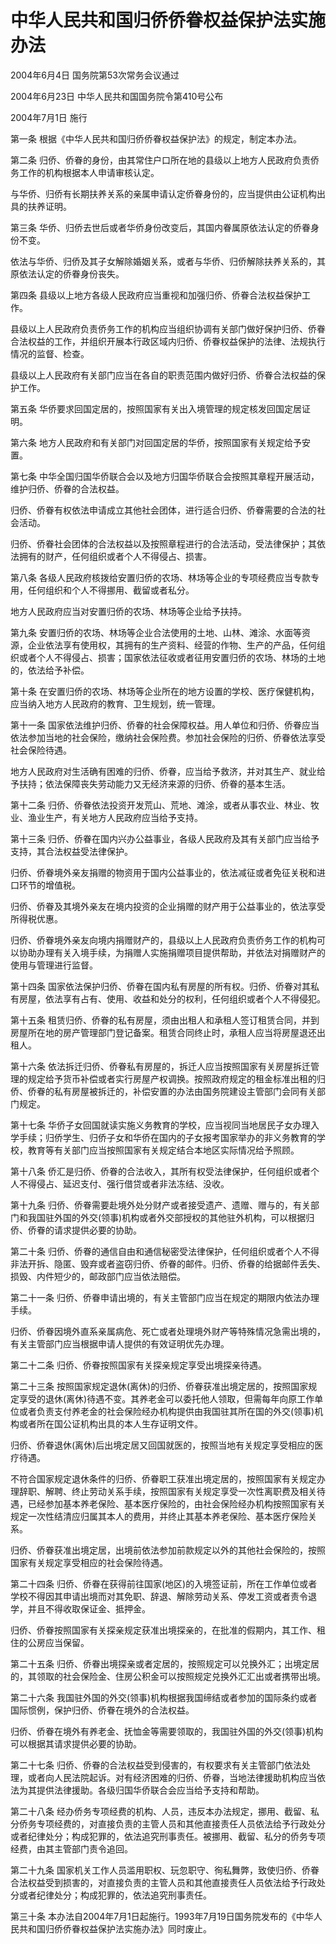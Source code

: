 # 中华人民共和国归侨侨眷权益保护法实施办法

2004年6月4日 国务院第53次常务会议通过

2004年6月23日 中华人民共和国国务院令第410号公布

2004年7月1日 施行

<!-- INFO END -->

第一条 根据《中华人民共和国归侨侨眷权益保护法》的规定，制定本办法。

第二条 归侨、侨眷的身份，由其常住户口所在地的县级以上地方人民政府负责侨务工作的机构根据本人申请审核认定。

与华侨、归侨有长期扶养关系的亲属申请认定侨眷身份的，应当提供由公证机构出具的扶养证明。

第三条 华侨、归侨去世后或者华侨身份改变后，其国内眷属原依法认定的侨眷身份不变。

依法与华侨、归侨及其子女解除婚姻关系，或者与华侨、归侨解除扶养关系的，其原依法认定的侨眷身份丧失。

第四条 县级以上地方各级人民政府应当重视和加强归侨、侨眷合法权益保护工作。

县级以上人民政府负责侨务工作的机构应当组织协调有关部门做好保护归侨、侨眷合法权益的工作，并组织开展本行政区域内归侨、侨眷权益保护的法律、法规执行情况的监督、检查。

县级以上人民政府有关部门应当在各自的职责范围内做好归侨、侨眷合法权益的保护工作。

第五条 华侨要求回国定居的，按照国家有关出入境管理的规定核发回国定居证明。

第六条 地方人民政府和有关部门对回国定居的华侨，按照国家有关规定给予安置。

第七条 中华全国归国华侨联合会以及地方归国华侨联合会按照其章程开展活动，维护归侨、侨眷的合法权益。

归侨、侨眷有权依法申请成立其他社会团体，进行适合归侨、侨眷需要的合法的社会活动。

归侨、侨眷社会团体的合法权益以及按照章程进行的合法活动，受法律保护；其依法拥有的财产，任何组织或者个人不得侵占、损害。

第八条 各级人民政府核拨给安置归侨的农场、林场等企业的专项经费应当专款专用，任何组织和个人不得挪用、截留或者私分。

地方人民政府应当对安置归侨的农场、林场等企业给予扶持。

第九条 安置归侨的农场、林场等企业合法使用的土地、山林、滩涂、水面等资源，企业依法享有使用权，其拥有的生产资料、经营的作物、生产的产品，任何组织或者个人不得侵占、损害；国家依法征收或者征用安置归侨的农场、林场的土地的，依法给予补偿。

第十条 在安置归侨的农场、林场等企业所在的地方设置的学校、医疗保健机构，应当纳入地方人民政府的教育、卫生规划，统一管理。

第十一条 国家依法维护归侨、侨眷的社会保障权益。用人单位和归侨、侨眷应当依法参加当地的社会保险，缴纳社会保险费。参加社会保险的归侨、侨眷依法享受社会保险待遇。

地方人民政府对生活确有困难的归侨、侨眷，应当给予救济，并对其生产、就业给予扶持；依法保障丧失劳动能力又无经济来源的归侨、侨眷的基本生活。

第十二条 归侨、侨眷依法投资开发荒山、荒地、滩涂，或者从事农业、林业、牧业、渔业生产，有关地方人民政府应当给予支持。

第十三条 归侨、侨眷在国内兴办公益事业，各级人民政府及其有关部门应当给予支持，其合法权益受法律保护。

归侨、侨眷境外亲友捐赠的物资用于国内公益事业的，依法减征或者免征关税和进口环节的增值税。

归侨、侨眷及其境外亲友在境内投资的企业捐赠的财产用于公益事业的，依法享受所得税优惠。

归侨、侨眷境外亲友向境内捐赠财产的，县级以上人民政府负责侨务工作的机构可以协助办理有关入境手续，为捐赠人实施捐赠项目提供帮助，并依法对捐赠财产的使用与管理进行监督。

第十四条 国家依法保护归侨、侨眷在国内私有房屋的所有权。归侨、侨眷对其私有房屋，依法享有占有、使用、收益和处分的权利，任何组织或者个人不得侵犯。

第十五条 租赁归侨、侨眷的私有房屋，须由出租人和承租人签订租赁合同，并到房屋所在地的房产管理部门登记备案。租赁合同终止时，承租人应当将房屋退还出租人。

第十六条 依法拆迁归侨、侨眷私有房屋的，拆迁人应当按照国家有关房屋拆迁管理的规定给予货币补偿或者实行房屋产权调换。按照政府规定的租金标准出租的归侨、侨眷的私有房屋被拆迁的，补偿安置的办法由国务院建设主管部门会同有关部门规定。

第十七条 华侨子女回国就读实施义务教育的学校，应当视同当地居民子女办理入学手续；归侨学生、归侨子女和华侨在国内的子女报考国家举办的非义务教育的学校，教育等有关部门应当按照国家有关规定结合本地区实际情况给予照顾。

第十八条 侨汇是归侨、侨眷的合法收入，其所有权受法律保护，任何组织或者个人不得侵占、延迟支付、强行借贷或者非法冻结、没收。

第十九条 归侨、侨眷需要赴境外处分财产或者接受遗产、遗赠、赠与的，有关部门和我国驻外国的外交(领事)机构或者外交部授权的其他驻外机构，可以根据归侨、侨眷的请求提供必要的协助。

第二十条 归侨、侨眷的通信自由和通信秘密受法律保护，任何组织或者个人不得非法开拆、隐匿、毁弃或者盗窃归侨、侨眷的邮件。归侨、侨眷的给据邮件丢失、损毁、内件短少的，邮政部门应当依法赔偿。

第二十一条 归侨、侨眷申请出境的，有关主管部门应当在规定的期限内依法办理手续。

归侨、侨眷因境外直系亲属病危、死亡或者处理境外财产等特殊情况急需出境的，有关主管部门应当根据申请人提供的有效证明优先办理。

第二十二条 归侨、侨眷按照国家有关探亲规定享受出境探亲待遇。

第二十三条 按照国家规定退休(离休)的归侨、侨眷获准出境定居的，按照国家规定享受的退休(离休)待遇不变。其养老金可以委托他人领取，但需每年向原工作单位或者负责支付养老金的社会保险经办机构提供由我国驻其所在国的外交(领事)机构或者所在国公证机构出具的本人生存证明文件。

归侨、侨眷退休(离休)后出境定居又回国就医的，按照当地有关规定享受相应的医疗待遇。

不符合国家规定退休条件的归侨、侨眷职工获准出境定居的，按照国家有关规定办理辞职、解聘、终止劳动关系手续，按照国家有关规定享受一次性离职费及相关待遇，已经参加基本养老保险、基本医疗保险的，由社会保险经办机构按照国家有关规定一次性结清应归属其本人的费用，并终止其基本养老保险、基本医疗保险关系。

归侨、侨眷获准出境定居，出境前依法参加前款规定以外的其他社会保险的，按照国家有关规定享受相应的社会保险待遇。

第二十四条 归侨、侨眷在获得前往国家(地区)的入境签证前，所在工作单位或者学校不得因其申请出境而对其免职、辞退、解除劳动关系、停发工资或者责令退学，并且不得收取保证金、抵押金。

归侨、侨眷按照国家有关探亲规定获准出境探亲的，在批准的假期内，其工作、租住的公房应当保留。

第二十五条 归侨、侨眷出境探亲或者定居的，按照规定可以兑换外汇；出境定居的，其领取的社会保险金、住房公积金可以按照规定兑换外汇汇出或者携带出境。

第二十六条 我国驻外国的外交(领事)机构根据我国缔结或者参加的国际条约或者国际惯例，保护归侨、侨眷在境外的合法权益。

归侨、侨眷在境外有养老金、抚恤金等需要领取的，我国驻外国的外交(领事)机构可以根据其请求提供必要的协助。

第二十七条 归侨、侨眷的合法权益受到侵害的，有权要求有关主管部门依法处理，或者向人民法院起诉。对有经济困难的归侨、侨眷，当地法律援助机构应当依法为其提供法律援助。各级归国华侨联合会应当给予支持和帮助。

第二十八条 经办侨务专项经费的机构、人员，违反本办法规定，挪用、截留、私分侨务专项经费的，对直接负责的主管人员和其他直接责任人员依法给予行政处分或者纪律处分；构成犯罪的，依法追究刑事责任。被挪用、截留、私分的侨务专项经费，由其主管部门责令追回。

第二十九条 国家机关工作人员滥用职权、玩忽职守、徇私舞弊，致使归侨、侨眷合法权益受到损害的，对直接负责的主管人员和其他直接责任人员依法给予行政处分或者纪律处分；构成犯罪的，依法追究刑事责任。

第三十条 本办法自2004年7月1日起施行。1993年7月19日国务院发布的《中华人民共和国归侨侨眷权益保护法实施办法》同时废止。

